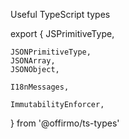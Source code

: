Useful TypeScript types

export {
	JSPrimitiveType,

	JSONPrimitiveType,
	JSONArray,
	JSONObject,

	I18nMessages,

	ImmutabilityEnforcer,
} from '@offirmo/ts-types'
